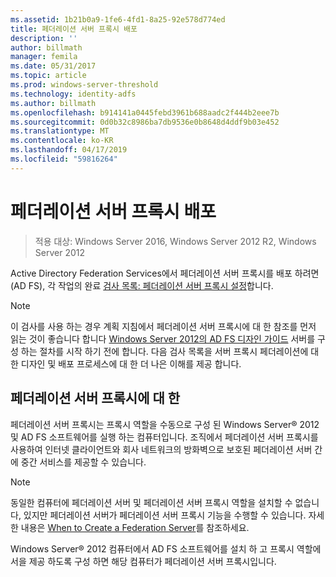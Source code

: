 ```yaml
---
ms.assetid: 1b21b0a9-1fe6-4fd1-8a25-92e578d774ed
title: 페더레이션 서버 프록시 배포
description: ''
author: billmath
manager: femila
ms.date: 05/31/2017
ms.topic: article
ms.prod: windows-server-threshold
ms.technology: identity-adfs
ms.author: billmath
ms.openlocfilehash: b914141a0445febd3961b688aadc2f444b2eee7b
ms.sourcegitcommit: 0d0b32c8986ba7db9536e0b8648d4ddf9b03e452
ms.translationtype: MT
ms.contentlocale: ko-KR
ms.lasthandoff: 04/17/2019
ms.locfileid: "59816264"
---
```

# <a name="deploying-federation-server-proxies"></a>페더레이션 서버 프록시 배포

>적용 대상: Windows Server 2016, Windows Server 2012 R2, Windows Server 2012

Active Directory Federation Services에서 페더레이션 서버 프록시를 배포 하려면 \(AD FS\), 각 작업의 완료 [검사 목록: 페더레이션 서버 프록시 설정](Checklist--Setting-Up-a-Federation-Server-Proxy.md)합니다.  
  
> [!NOTE]  
> 이 검사를 사용 하는 경우 계획 지침에서 페더레이션 서버 프록시에 대 한 참조를 먼저 읽는 것이 좋습니다 합니다 [Windows Server 2012의 AD FS 디자인 가이드](https://technet.microsoft.com/library/dd807036.aspx) 서버를 구성 하는 절차를 시작 하기 전에 합니다. 다음 검사 목록을 서버 프록시 페더레이션에 대 한 디자인 및 배포 프로세스에 대 한 더 나은 이해를 제공 합니다.  
  
## <a name="about-federation-server-proxies"></a>페더레이션 서버 프록시에 대 한  
페더레이션 서버 프록시는 프록시 역할을 수동으로 구성 된 Windows Server® 2012 및 AD FS 소프트웨어를 실행 하는 컴퓨터입니다. 조직에서 페더레이션 서버 프록시를 사용하여 인터넷 클라이언트와 회사 네트워크의 방화벽으로 보호된 페더레이션 서버 간에 중간 서비스를 제공할 수 있습니다.  
  
> [!NOTE]  
> 동일한 컴퓨터에 페더레이션 서버 및 페더레이션 서버 프록시 역할을 설치할 수 없습니다, 있지만 페더레이션 서버가 페더레이션 서버 프록시 기능을 수행할 수 있습니다. 자세한 내용은 [When to Create a Federation Server](https://technet.microsoft.com/library/dd807101.aspx)를 참조하세요.  
  
Windows Server® 2012 컴퓨터에서 AD FS 소프트웨어를 설치 하 고 프록시 역할에서을 제공 하도록 구성 하면 해당 컴퓨터가 페더레이션 서버 프록시입니다.  
  

